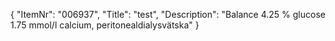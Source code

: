 {
  "ItemNr": "006937",
  "Title": "test",
  "Description": "Balance 4.25 % glucose 1.75 mmol/l calcium, peritonealdialysvätska"
}